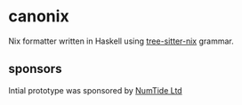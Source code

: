 # canonix

Nix formatter written in Haskell using [tree-sitter-nix](https://github.com/cstrahan/tree-sitter-nix) grammar.

## sponsors 

Intial prototype was sponsored by [NumTide Ltd](https://numtide.com/)
